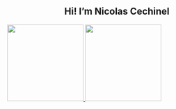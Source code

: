   
<h2 align=center>Hi! I’m Nicolas Cechinel </h2>
  
<div>
  <a href="https://github.com/nicolascechinel">
  <img height="175em" src="https://github-readme-stats.vercel.app/api?username=nicolascechinel&show_icons=true&theme=tokyonight&include_all_commits=true&count_private=true&role=ORGANIZATION_MEMBER,COLLABORATOR"/>
  <img height="175em" src="https://github-readme-stats-one-bice.vercel.app/api/top-langs/?username=nicolascechinel&langs_count=10&layout=compact&role=ORGANIZATION_MEMBER,COLLABORATOR"/>
</div>

